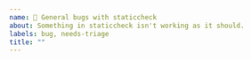 ```yaml
---
name: 🐞 General bugs with staticcheck
about: Something in staticcheck isn't working as it should.
labels: bug, needs-triage
title: ""
---
```

<!--
Please make sure to include the following information in your issue report:

- The output of 'staticcheck -version'
- The output of 'staticcheck -debug.version' (it is fine if this command fails)
- Exactly which command you ran
- Output of the command and what's wrong with the output
- Where we can read the code you're running staticcheck on
  (GitHub repo, link to playground, code embedded in the issue, ...)
-->


